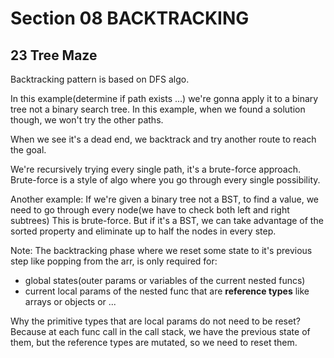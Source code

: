 # Section 08 BACKTRACKING

## 23 Tree Maze

Backtracking pattern is based on DFS algo.

In this example(determine if path exists ...) we're gonna apply it to a binary tree not a binary search tree.
In this example, when we found a solution though, we won't try the other paths.

When we see it's a dead end, we backtrack and try another route to reach the goal.

We're recursively trying every single path, it's a brute-force approach. Brute-force is a style of algo where you go
through
every single possibility.

Another example: If we're given a binary tree not a BST, to find a value, we need to go through every node(we have to
check
both left and right subtrees) This is brute-force. But if it's a BST, we can take advantage of the sorted property and
eliminate up to half the nodes in every step.

Note: The backtracking phase where we reset some state to it's previous step like popping from the arr, is only required
for:

- global states(outer params or variables of the current nested funcs)
- current local params of the nested func that are **reference types** like arrays or objects or ...

Why the primitive types that are local params do not need to be reset? Because at each func call in the call stack, we
have
the previous state of them, but the reference types are mutated, so we need to reset them.
